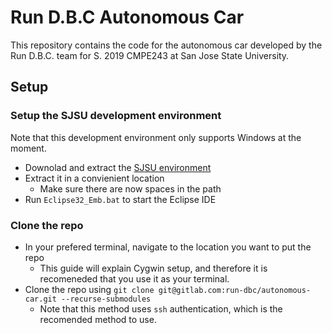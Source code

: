 # Run D.B.C Autonomous Car

This repository contains the code for the autonomous car developed by the Run D.B.C. team for S. 2019 CMPE243 at San Jose State University.

## Setup

### Setup the SJSU development environment
Note that this development environment only supports Windows at the moment.

* Downolad and extract the [SJSU environment](https://sourceforge.net/projects/armdevpkg/files/)
* Extract it in a convienient location
  * Make sure there are now spaces in the path
* Run `Eclipse32_Emb.bat` to start the Eclipse IDE

### Clone the repo

* In your prefered terminal, navigate to the location you want to put the repo
  * This guide will explain Cygwin setup, and therefore it is recomeneded that you use it as your terminal.
* Clone the repo using `git clone git@gitlab.com:run-dbc/autonomous-car.git --recurse-submodules`
  * Note that this method uses `ssh` authentication, which is the recomended method to use. 

